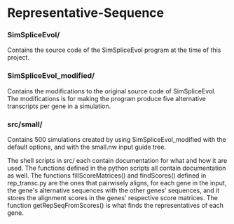 # Representative-Sequence

### SimSpliceEvol/
Contains the source code of the SimSpliceEvol program at the time of this project.

### SimSpliceEvol_modified/
Contains the modifications to the original source code of SimSpliceEvol. The modifications is for making the program produce five alternative transcripts per gene in a simulation. 

### src/small/
Contains 500 simulations created by using SimSpliceEvol_modified with the default options, and with the small.nw input guide tree.

The shell scripts in src/ each contain documentation for what and how it are used. The functions defined in the python scripts all contain documentation as well. The functions fillScoreMatrices() and findScores() defined in rep_transc.py are the ones that pairwisely aligns, for each gene in the input, the gene's alternative sequences with the other genes' sequences, and it stores the alignment scores in the genes' respective score matrices. The function getRepSeqFromScores() is what finds the representatives of each gene.
